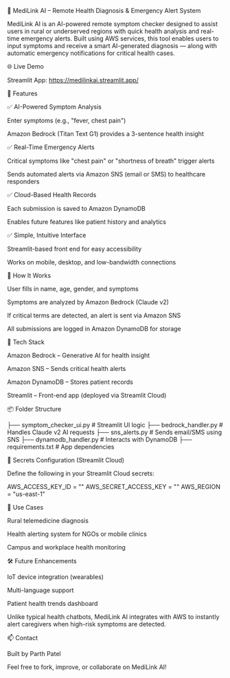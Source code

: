 🤖 MediLink AI – Remote Health Diagnosis & Emergency Alert System

MediLink AI is an AI-powered remote symptom checker designed to assist users in rural or underserved regions with quick health analysis and real-time emergency alerts. Built using AWS services, this tool enables users to input symptoms and receive a smart AI-generated diagnosis — along with automatic emergency notifications for critical health cases.

🌐 Live Demo

Streamlit App: https://medilinkai.streamlit.app/

🚀 Features

✅ AI-Powered Symptom Analysis

Enter symptoms (e.g., "fever, chest pain")

Amazon Bedrock (Titan Text G1) provides a 3-sentence health insight

✅ Real-Time Emergency Alerts

Critical symptoms like "chest pain" or "shortness of breath" trigger alerts

Sends automated alerts via Amazon SNS (email or SMS) to healthcare responders

✅ Cloud-Based Health Records

Each submission is saved to Amazon DynamoDB

Enables future features like patient history and analytics

✅ Simple, Intuitive Interface

Streamlit-based front end for easy accessibility

Works on mobile, desktop, and low-bandwidth connections

🧠 How It Works

User fills in name, age, gender, and symptoms

Symptoms are analyzed by Amazon Bedrock (Claude v2)

If critical terms are detected, an alert is sent via Amazon SNS

All submissions are logged in Amazon DynamoDB for storage

🔧 Tech Stack

Amazon Bedrock – Generative AI for health insight

Amazon SNS – Sends critical health alerts

Amazon DynamoDB – Stores patient records

Streamlit – Front-end app (deployed via Streamlit Cloud)

📦 Folder Structure

├── symptom_checker_ui.py     # Streamlit UI logic
├── bedrock_handler.py        # Handles Claude v2 AI requests
├── sns_alerts.py             # Sends email/SMS using SNS
├── dynamodb_handler.py       # Interacts with DynamoDB
├── requirements.txt          # App dependencies

🔐 Secrets Configuration (Streamlit Cloud)

Define the following in your Streamlit Cloud secrets:

AWS_ACCESS_KEY_ID = "<your-access-key-id>"
AWS_SECRET_ACCESS_KEY = "<your-secret-access-key>"
AWS_REGION = "us-east-1"

📍 Use Cases

Rural telemedicine diagnosis

Health alerting system for NGOs or mobile clinics

Campus and workplace health monitoring

🛠 Future Enhancements

IoT device integration (wearables)

Multi-language support

Patient health trends dashboard

Unlike typical health chatbots, MediLink AI integrates with AWS to instantly alert caregivers when high-risk symptoms are detected.

📫 Contact

Built by Parth Patel

Feel free to fork, improve, or collaborate on MediLink AI!
